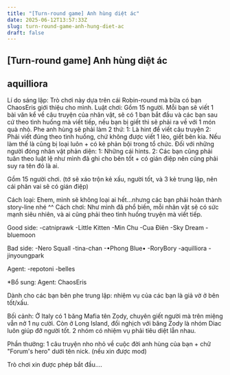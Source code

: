 ```yaml
---
title: "[Turn-round game] Anh hùng diệt ác"
date: 2025-06-12T13:57:33Z
slug: turn-round-game-anh-hung-diet-ac
draft: false
---
```


## [Turn-round game] Anh hùng diệt ác

## aquilliora

Lí do sáng lập: Trò chơi này dựa trên cái Robin-round mà bữa có bạn ChaosEris giới thiệu cho mình.
Luật chơi: Gồm 15 người. Mỗi bạn sẽ viết 1 bài văn kể về câu truyện của nhân vật, sẽ có 1 bạn bắt đầu và các bạn sau cứ theo tình huống mà viết tiếp, nếu bạn bị giết thì sẽ phải ra về với 1 món quà nhỏ.
Phe anh hùng sẽ phải làm 2 thứ:
1: Là hint để viết câu truyện
2: Phải viết đúng theo tình huống, chứ không được viết 1 lèo, giết bên kia. Nếu làm thế là cũng bị loại luôn + có kẻ phản bội trong tổ chức.
Đối với những người đóng nhân vật phản diện:
1: Những cái hints.
2: Các bạn cũng phải tuân theo luật lệ như mình đã ghi cho bên tốt + có gián điệp nên cũng phải suy ra tên đó là ai.
 
Gồm 15 người chơi. (tớ sẽ xáo trộn kẻ xấu, người tốt, và 3 kẻ trung lập, nên cái phân vai sẽ có gián điệp)
 
Cách loại: Ehem, mình sẽ không loại ai hết...nhưng các bạn phải hoàn thành story-line nhé ^^
Cách chơi: Như mình đã phổ biến, mỗi nhân vật sẽ có sức mạnh siêu nhiên, và ai cũng phải theo tình huống truyện mà viết tiếp.
 
Good side:
-catniprawk
-Little Kitten
-Min Chu
-Cua Điên
-Sky Dream
-bluemoon
 
Bad side:
-Nero Squall
-tina-chan
-•Phong Blue•
-RoryBory
-aquilliora
-jinyoungpark
 
Agent:
-repotoni
-belles
 
 
*Bổ sung: Agent: ChaosEris
 
Dành cho các bạn bên phe trung lập: nhiệm vụ của các bạn là giả vờ ở bên tốt/xấu.
 
Bối cảnh: Ở Italy có 1 băng Mafia tên Zody, chuyên giết người mà trên miệng vẫn nở 1 nụ cười. Còn ở Long Island, đối nghịch với băng Zody là nhóm Diac luôn giúp đỡ người tốt. 2 nhóm có nhiệm vụ phải tiêu diệt lẫn nhau. 
 
Phần thưởng: 1 câu truyện nho nhỏ về cuộc đời anh hùng của bạn + chữ "Forum's hero" dưới tên nick. (nếu xin được mod)
 
Trò chơi xin được phép bắt đầu....